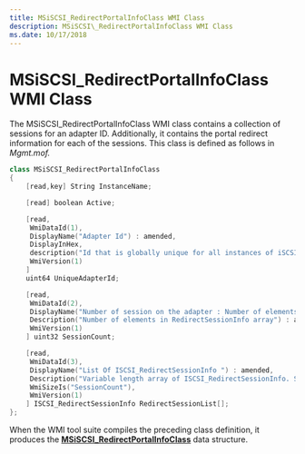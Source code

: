 ```yaml
---
title: MSiSCSI_RedirectPortalInfoClass WMI Class
description: MSiSCSI\_RedirectPortalInfoClass WMI Class
ms.date: 10/17/2018
---
```


# MSiSCSI\_RedirectPortalInfoClass WMI Class


The MSiSCSI\_RedirectPortalInfoClass WMI class contains a collection of sessions for an adapter ID. Additionally, it contains the portal redirect information for each of the sessions. This class is defined as follows in *Mgmt.mof.*

```cpp
class MSiSCSI_RedirectPortalInfoClass
{
    [read,key] String InstanceName;

    [read] boolean Active;

    [read,
     WmiDataId(1),
     DisplayName("Adapter Id") : amended,
     DisplayInHex,
     description("Id that is globally unique for all instances of iSCSI initiators.") : amended,
     WmiVersion(1)
    ]
    uint64 UniqueAdapterId;

    [read,
     WmiDataId(2),
     DisplayName("Number of session on the adapter : Number of elements in RedirectSessionInfo array") : amended,
     Description("Number of elements in RedirectSessionInfo array") : amended,
     WmiVersion(1)
    ] uint32 SessionCount;

    [read,
     WmiDataId(3),
     DisplayName("List Of ISCSI_RedirectSessionInfo ") : amended,
     Description("Variable length array of ISCSI_RedirectSessionInfo. SessionCount specifies the number of elements in the array. NOTE: this is a variable length array.") : amended,
     WmiSizeIs("SessionCount"),
     WmiVersion(1)
    ] ISCSI_RedirectSessionInfo RedirectSessionList[];
};
```

When the WMI tool suite compiles the preceding class definition, it produces the [**MSiSCSI\_RedirectPortalInfoClass**](/windows-hardware/drivers/ddi/iscsimgt/ns-iscsimgt-_msiscsi_redirectportalinfoclass) data structure.

 

